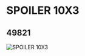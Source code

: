 # SPOILER 10X3
## 49821
![SPOILER 10X3](https://lc-www-live-s.legocdn.com/media/bricks/5/2/4241017.jpg)